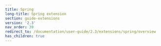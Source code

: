 ```yaml
---
title: Spring
long-title: Spring extension
section: guide-extensions
version: '2.3'
nav_order: 39
redirect_to: /documentation/user-guide/2.3/extensions/spring/overview
has_children: true
---
```

